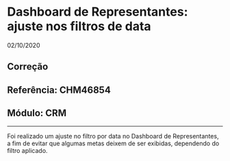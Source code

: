 # Dashboard de Representantes: ajuste nos filtros de data
02/10/2020
## Correção
## Referência: CHM46854
## Módulo: CRM
***

Foi realizado um ajuste no filtro por data no Dashboard de Representantes, a fim de evitar que algumas metas deixem de ser exibidas, dependendo do filtro aplicado.
